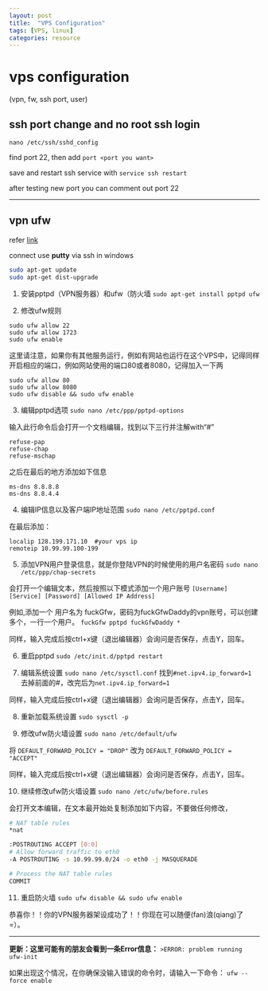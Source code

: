 ```yaml
---
layout: post
title:  "VPS Configuration"
tags: [VPS, linux]
categories: resource
---
```


# vps configuration
(vpn, fw, ssh port, user)

## ssh port change and no root ssh login

`nano /etc/ssh/sshd_config`

find port 22, then add `port <port you want>`

save and restart ssh service with `service ssh restart`

after testing new port you can comment out port 22

___

## vpn ufw
refer [link](http://www.zhihu.com/question/20113381)

connect use **putty** via ssh in windows

``` bash
sudo apt-get update
sudo apt-get dist-upgrade
```

1. 安装pptpd（VPN服务器）和ufw（防火墙
`sudo apt-get install pptpd ufw`

2. 修改ufw规则
```
sudo ufw allow 22
sudo ufw allow 1723
sudo ufw enable
```

这里请注意，如果你有其他服务运行，例如有网站也运行在这个VPS中，记得同样开启相应的端口，例如网站使用的端口80或者8080，记得加入一下两
```
sudo ufw allow 80
sudo ufw allow 8080
sudo ufw disable && sudo ufw enable
```

3. 编辑pptpd选项
`sudo nano /etc/ppp/pptpd-options`

输入此行命令后会打开一个文档编辑，找到以下三行并注解with“#”
```
refuse-pap
refuse-chap
refuse-mschap
```
之后在最后的地方添加如下信息
```
ms-dns 8.8.8.8
ms-dns 8.8.4.4
```

4. 编辑IP信息以及客户端IP地址范围
`sudo nano /etc/pptpd.conf`

在最后添加：
```
localip 128.199.171.10  #your vps ip
remoteip 10.99.99.100-199
```

5. 添加VPN用户登录信息，就是你登陆VPN的时候使用的用户名密码
`sudo nano /etc/ppp/chap-secrets`

会打开一个编辑文本，然后按照以下模式添加一个用户账号
`[Username] [Service] [Password] [Allowed IP Address]`

例如,添加一个 用户名为 fuckGfw，密码为fuckGfwDaddy的vpn账号，可以创建多个，一行一个用户。
`fuckGfw pptpd fuckGfwDaddy *`

同样，输入完成后按ctrl+x键（退出编辑器）会询问是否保存，点击Y，回车。

6. 重启pptpd
`sudo /etc/init.d/pptpd restart`

7. 编辑系统设置
`sudo nano /etc/sysctl.conf`
找到`#net.ipv4.ip_forward=1`
去掉前面的#，改完后为`net.ipv4.ip_forward=1`

同样，输入完成后按ctrl+x键（退出编辑器）会询问是否保存，点击Y，回车。

8. 重新加载系统设置
`sudo sysctl -p`

9. 修改ufw防火墙设置
`sudo nano /etc/default/ufw`

将
`DEFAULT_FORWARD_POLICY = "DROP"`
改为
`DEFAULT_FORWARD_POLICY = "ACCEPT"`

同样，输入完成后按ctrl+x键（退出编辑器）会询问是否保存，点击Y，回车。

10. 继续修改ufw防火墙设置
`sudo nano /etc/ufw/before.rules`

会打开文本编辑，在文本最开始处复制添加如下内容，不要做任何修改，
``` bash
# NAT table rules
*nat

:POSTROUTING ACCEPT [0:0]
# Allow forward traffic to eth0
-A POSTROUTING -s 10.99.99.0/24 -o eth0 -j MASQUERADE

# Process the NAT table rules
COMMIT
```

11. 重启防火墙
`sudo ufw disable && sudo ufw enable`

恭喜你！！你的VPN服务器架设成功了！！你现在可以随便(fan)浪(qiang)了 =）。

___

**更新：这里可能有的朋友会看到一条Error信息：**
`>ERROR: problem running ufw-init`

如果出现这个情况，在你确保没输入错误的命令时，请输入一下命令：
`ufw --force enable`
